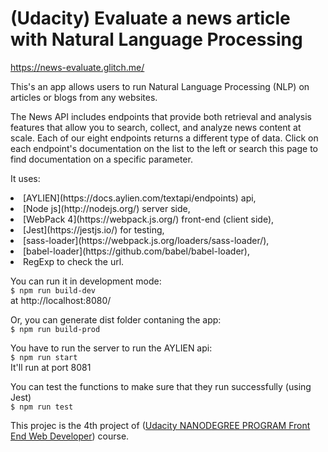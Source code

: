 # (Udacity) Evaluate a news article with Natural Language Processing

https://news-evaluate.glitch.me/

This's an app allows users to run Natural Language Processing (NLP) on articles or blogs from any websites.

The News API includes endpoints that provide both retrieval and analysis features that allow you to search, collect, and analyze news content at scale. Each of our eight endpoints returns a different type of data. Click on each endpoint's documentation on the list to the left or search this page to find documentation on a specific parameter.

It uses:

<li>[AYLIEN](https://docs.aylien.com/textapi/endpoints)  api,<br/> </li>
 <li>[Node js](http://nodejs.org/)  server side,<br/></li>
 <li>[WebPack 4](https://webpack.js.org/) front-end (client side),<br/></li>
 <li>[Jest](https://jestjs.io/) for testing,<br/></li>
 <li>[sass-loader](https://webpack.js.org/loaders/sass-loader/),<br/></li>
 <li>[babel-loader](https://github.com/babel/babel-loader),<br/></li>
 <li>RegExp to check the url.</li>

You can run it in development mode:<br/>
`$ npm run build-dev`<br/>
at http://localhost:8080/

Or, you can generate dist folder contaning the app:<br/>
`$ npm run build-prod`

You have to run the server to run the AYLIEN api:<br/>
`$ npm run start`<br/>
It'll run at port 8081

You can test the functions to make sure that they run successfully (using Jest)<br/>
`$ npm run test`

This projec is the 4th project of ([Udacity NANODEGREE PROGRAM Front End Web Developer](https://www.udacity.com/course/front-end-web-developer-nanodegree--nd0011)) course.
